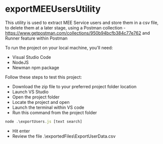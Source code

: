 # exportMEEUsersUtility
This utility is used to extract MEE Service users and store them in a csv file, to delete them at a later stage, using a Postman collection - https://www.getpostman.com/collections/950b94bcfb384c77e762 and Runner feature within Postman

To run the project on your local machine, you'll need:
- Visual Studio Code
- NodeJS
- Newman npm package

Follow these steps to test this project:
- Download the zip file to your preferred project folder location
- Launch VS Studio
- Open the project folder
- Locate the project and open
- Launch the terminal within VS code
- Run this command from the project folder
```javascript
node .\exportUsers.js [text search]
```
- Hit enter
- Review the file .\exportedFiles\ExportUserData.csv
